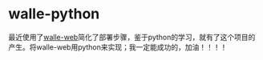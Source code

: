 # walle-python
最近使用了[walle-web](https://github.com/meolu/walle-web)简化了部署步骤，鉴于python的学习，就有了这个项目的产生。将walle-web用python来实现；我一定能成功的，加油！！！！
